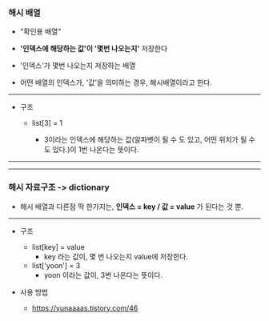 ### 해시 배열

- "확인용 배열"
- **'인덱스에 해당하는 값'이 '몇번 나오는지'** 저장한다
- '인덱스'가 몇번 나오는지 저장하는 배열



- 어떤 배열의 인덱스가, '값'을 의미하는 경우, 해시배열이라고 한다.

---

- 구조

  - list[3] = 1

    - 3이라는 인덱스에 해당하는 값(알파벳이 될 수 도 있고, 어떤 위치가 될 수도 있다.)이 1번 나온다는 뜻이다.

    

---

---



### 해시 자료구조 -> dictionary

- 해시 배열과 다른점 딱 한가지는, **인덱스 = key / 값 = value** 가 된다는 것 뿐.

---

- 구조

  - list[key] = value 
    - key 라는 값이, 몇 번 나오는지 value에 저장한다.
  - list['yoon'] = 3
    - yoon 이라는 값이, 3번 나온다는 뜻이다.

  

- 사용 방법

  - https://yunaaaas.tistory.com/46